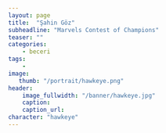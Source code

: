 ```yaml
---
layout: page
title:  "Şahin Göz"
subheadline: "Marvels Contest of Champions"
teaser: ""
categories:
    - beceri
tags:
    -
image:
   thumb: "/portrait/hawkeye.png"
header:
    image_fullwidth: "/banner/hawkeye.jpg"
    caption: 
    caption_url: 
character: "hawkeye"
---
```

